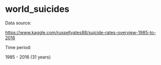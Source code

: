 # world_suicides
Data source:

https://www.kaggle.com/russellyates88/suicide-rates-overview-1985-to-2016

Time period:

1985 - 2016 (31 years)
